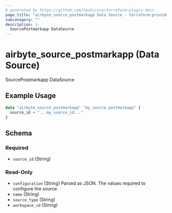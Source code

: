 ```yaml
---
# generated by https://github.com/hashicorp/terraform-plugin-docs
page_title: "airbyte_source_postmarkapp Data Source - terraform-provider-airbyte"
subcategory: ""
description: |-
  SourcePostmarkapp DataSource
---
```


# airbyte_source_postmarkapp (Data Source)

SourcePostmarkapp DataSource

## Example Usage

```terraform
data "airbyte_source_postmarkapp" "my_source_postmarkapp" {
  source_id = "...my_source_id..."
}
```

<!-- schema generated by tfplugindocs -->
## Schema

### Required

- `source_id` (String)

### Read-Only

- `configuration` (String) Parsed as JSON.
The values required to configure the source.
- `name` (String)
- `source_type` (String)
- `workspace_id` (String)


